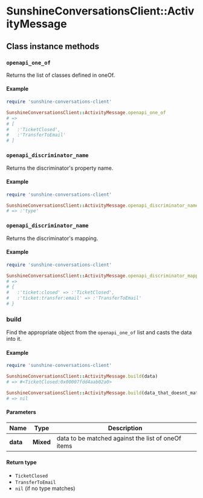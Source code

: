 # SunshineConversationsClient::ActivityMessage

## Class instance methods

### `openapi_one_of`

Returns the list of classes defined in oneOf.

#### Example

```ruby
require 'sunshine-conversations-client'

SunshineConversationsClient::ActivityMessage.openapi_one_of
# =>
# [
#   :'TicketClosed',
#   :'TransferToEmail'
# ]
```

### `openapi_discriminator_name`

Returns the discriminator's property name.

#### Example

```ruby
require 'sunshine-conversations-client'

SunshineConversationsClient::ActivityMessage.openapi_discriminator_name
# => :'type'
```

### `openapi_discriminator_name`

Returns the discriminator's mapping.

#### Example

```ruby
require 'sunshine-conversations-client'

SunshineConversationsClient::ActivityMessage.openapi_discriminator_mapping
# =>
# {
#   :'ticket:closed' => :'TicketClosed',
#   :'ticket:transfer:email' => :'TransferToEmail'
# }
```

### build

Find the appropriate object from the `openapi_one_of` list and casts the data into it.

#### Example

```ruby
require 'sunshine-conversations-client'

SunshineConversationsClient::ActivityMessage.build(data)
# => #<TicketClosed:0x00007fdd4aab02a0>

SunshineConversationsClient::ActivityMessage.build(data_that_doesnt_match)
# => nil
```

#### Parameters

| Name | Type | Description |
| ---- | ---- | ----------- |
| **data** | **Mixed** | data to be matched against the list of oneOf items |

#### Return type

- `TicketClosed`
- `TransferToEmail`
- `nil` (if no type matches)

